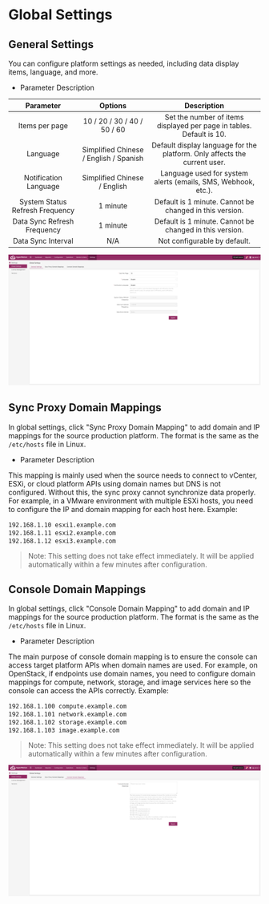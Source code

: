 # **Global Settings**

## **General Settings**

You can configure platform settings as needed, including data display items, language, and more.

- Parameter Description

|          **Parameter**          |              **Options**               |                              **Description**                              |
| :-----------------------------: | :------------------------------------: | :-----------------------------------------------------------------------: |
|         Items per page          |      10 / 20 / 30 / 40 / 50 / 60       |   Set the number of items displayed per page in tables. Default is 10.    |
|            Language             | Simplified Chinese / English / Spanish | Default display language for the platform. Only affects the current user. |
|      Notification Language      |      Simplified Chinese / English      |       Language used for system alerts (emails, SMS, Webhook, etc.).       |
| System Status Refresh Frequency |                1 minute                |          Default is 1 minute. Cannot be changed in this version.          |
|   Data Sync Refresh Frequency   |                1 minute                |          Default is 1 minute. Cannot be changed in this version.          |
|       Data Sync Interval        |                  N/A                   |                       Not configurable by default.                        |

![](./images/globalsettings-generalsettings-1.png)

## **Sync Proxy Domain Mappings**

In global settings, click "Sync Proxy Domain Mapping" to add domain and IP mappings for the source production platform. The format is the same as the `/etc/hosts` file in Linux.

- Parameter Description

This mapping is mainly used when the source needs to connect to vCenter, ESXi, or cloud platform APIs using domain names but DNS is not configured. Without this, the sync proxy cannot synchronize data properly. For example, in a VMware environment with multiple ESXi hosts, you need to configure the IP and domain mapping for each host here.
Example:

```plaintext
192.168.1.10 esxi1.example.com
192.168.1.11 esxi2.example.com
192.168.1.12 esxi3.example.com
```

> Note: This setting does not take effect immediately. It will be applied automatically within a few minutes after configuration.

## **Console Domain Mappings**

In global settings, click "Console Domain Mapping" to add domain and IP mappings for the source production platform. The format is the same as the `/etc/hosts` file in Linux.

- Parameter Description

The main purpose of console domain mapping is to ensure the console can access target platform APIs when domain names are used. For example, on OpenStack, if endpoints use domain names, you need to configure domain mappings for compute, network, storage, and image services here so the console can access the APIs correctly.
Example:

```plaintext
192.168.1.100 compute.example.com
192.168.1.101 network.example.com
192.168.1.102 storage.example.com
192.168.1.103 image.example.com
```

> Note: This setting does not take effect immediately. It will be applied automatically within a few minutes after configuration.

![](./images/globalsettings-consoledomainmappings-1.png)
